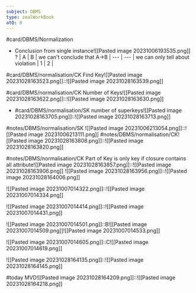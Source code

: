 ```yaml
---
subject: DBMS
type: zealWorkBook
atQ: 0
---
```

#card/DBMS/Normalization


- Conclusion from single instance![[Pasted image 20231006193535.png]]
?
  | A   | B   | we can't conclude that A->B
  | --- | --- | we can only tell about violation
  | 1  | 2   | <!--SR:!2023-12-30,48,308-->


#card/DBMS/normalisation/CK  Find Key![[Pasted image 20231028163523.png]]::![[Pasted image 20231028163539.png]] <!--SR:!2023-12-19,11,253-->

#card/DBMS/normalisation/CK  Number of Keys![[Pasted image 20231028163622.png]]::![[Pasted image 20231028163630.png]] <!--SR:!2023-12-20,12,253-->

- #card/DBMS/normalisation/SK  number of superkeys![[Pasted image 20231028163705.png]]::![[Pasted image 20231028163713.png]] <!--SR:!2023-12-29,21,288-->


#notes/DBMS/normalisation/SK ![[Pasted image 20231006213054.png]]::![[Pasted image 20231006213111.png]] 
#notes/DBMS/normalisation/CK![[Pasted image 20231028163808.png]]::![[Pasted image 20231028163820.png]]

#notes/DBMS/normalisation/CK  Part of Key is only key if closure contains all attribute![[Pasted image 20231028163857.png]]::![[Pasted image 20231028163906.png]] 
![[Pasted image 20231028163956.png]]::![[Pasted image 20231028164006.png]] <!--SR:!2024-01-24,53,308-->

![[Pasted image 20231007014322.png]]::![[Pasted image 20231007014334.png]] <!--SR:!2024-01-15,44,290-->

![[Pasted image 20231007014414.png]]::![[Pasted image 20231007014431.png]] <!--SR:!2024-02-07,67,314-->

![[Pasted image 20231007014501.png]]::B![[Pasted image 20231007014509.png]]![[Pasted image 20231007014533.png]] <!--SR:!2024-01-25,54,314-->

![[Pasted image 20231007014605.png]]::C![[Pasted image 20231007014619.png]] <!--SR:!2024-01-13,42,294-->

![[Pasted image 20231028164135.png]]::![[Pasted image 20231028164145.png]] <!--SR:!2024-02-11,71,308-->

#today MVD![[Pasted image 20231028164209.png]]::![[Pasted image 20231028164218.png]] <!--SR:!2023-10-31,2,248-->

